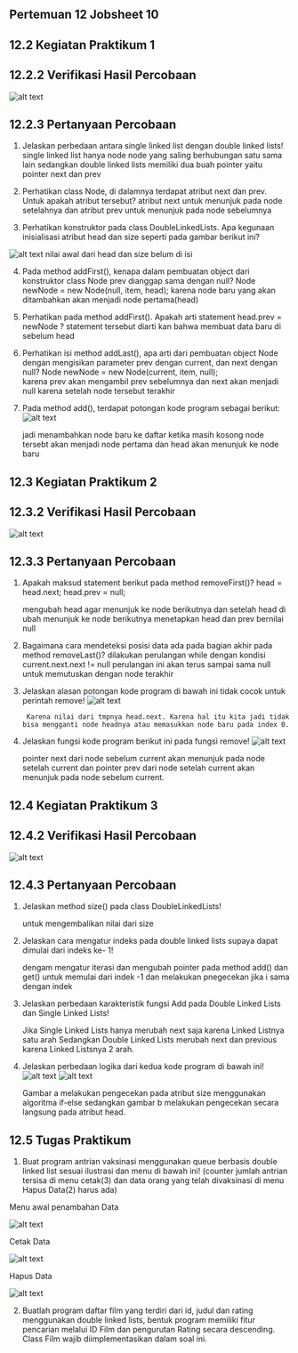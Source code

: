 ## Pertemuan 12 Jobsheet 10

## 12.2 Kegiatan Praktikum 1 
## 12.2.2 Verifikasi Hasil Percobaan
![alt text](image-6.png)

## 12.2.3 Pertanyaan Percobaan 
1. Jelaskan perbedaan antara single linked list dengan double linked lists!
    single linked list hanya node node yang saling berhubungan satu sama lain sedangkan double linked lists memiliki dua buah pointer yaitu pointer next dan prev

2. Perhatikan class Node, di dalamnya terdapat atribut next dan prev. Untuk apakah atribut tersebut? 
    atribut next untuk menunjuk pada node setelahnya dan atribut prev untuk menunjuk pada node sebelumnya

3. Perhatikan konstruktor pada class DoubleLinkedLists. Apa kegunaan inisialisasi atribut head dan size seperti pada gambar berikut ini?

![alt text](image.png)
nilai awal dari head dan size belum di isi

4. Pada method addFirst(), kenapa dalam pembuatan object dari konstruktor class Node prev dianggap sama dengan null? 
Node newNode = new Node(null, item, head);
    karena node baru yang akan ditambahkan akan menjadi node pertama(head) 

5. Perhatikan pada method addFirst().  Apakah arti statement head.prev = newNode ? 
    statement tersebut diarti kan bahwa membuat data baru di sebelum head

6. Perhatikan isi method addLast(), apa arti dari pembuatan object Node dengan mengisikan 
parameter prev dengan current, dan next dengan null? Node newNode = new Node(current, item, null);  
    karena prev akan mengambil prev sebelumnya dan next akan menjadi null karena setelah node tersebut terakhir

7. Pada method add(), terdapat potongan kode program sebagai berikut:
![alt text](image-1.png)

    jadi menambahkan node baru ke daftar ketika masih kosong node tersebt akan menjadi node pertama dan head akan menunjuk ke node baru

## 12.3 Kegiatan Praktikum 2 
## 12.3.2 Verifikasi Hasil Percobaan
![alt text](image-7.png)
## 12.3.3 Pertanyaan Percobaan
1. Apakah maksud statement berikut pada method removeFirst()? 
    head = head.next; 
    head.prev = null; 

    mengubah head agar menunjuk ke node berikutnya dan setelah head di ubah menunjuk ke node berikutnya menetapkan head dan prev bernilai null 
2. Bagaimana cara mendeteksi posisi data ada pada bagian akhir pada method removeLast()? 
    dilakukan perulangan while  dengan kondisi current.next.next != null perulangan ini akan terus sampai sama null untuk memutuskan dengan node
    terakhir 


3. Jelaskan alasan potongan kode program di bawah ini tidak cocok untuk perintah remove! 
![alt text](image-2.png)

        Karena nilai dari tmpnya head.next. Karena hal itu kita jadi tidak bisa mengganti node headnya atau memasukkan node baru pada index 0.

4. Jelaskan fungsi kode program berikut ini pada fungsi remove!
![alt text](image-3.png)

    pointer next dari node sebelum current akan menunjuk pada node setelah current dan pointer prev dari node setelah current akan menunjuk pada node sebelum current.


## 12.4 Kegiatan Praktikum 3 
## 12.4.2 Verifikasi Hasil Percobaan

![alt text](image-8.png)

## 12.4.3 Pertanyaan Percobaan 
1. Jelaskan method size() pada class DoubleLinkedLists! 

    untuk mengembalikan  nilai dari size

2. Jelaskan cara mengatur indeks pada double linked lists supaya dapat dimulai dari indeks ke- 1! 

    dengam mengatur iterasi dan mengubah pointer pada method add() dan get() untuk memulai dari indek -1 dan melakukan pnegecekan jika i sama dengan indek

3. Jelaskan perbedaan karakteristik fungsi Add pada Double Linked Lists dan Single Linked Lists!  

    Jika Single Linked Lists hanya merubah next saja karena Linked Listnya satu arah Sedangkan Double Linked Lists merubah next dan previous karena Linked Listsnya 2 arah.

4. Jelaskan perbedaan logika dari kedua kode program di bawah ini!
![alt text](image-4.png)
![alt text](image-5.png)

    Gambar a melakukan pengecekan pada atribut size menggunakan algoritma if-else sedangkan gambar b melakukan pengecekan secara langsung pada atribut head.

## 12.5 Tugas Praktikum
1. Buat program antrian vaksinasi menggunakan queue berbasis double linked list sesuai ilustrasi 
dan menu di bawah ini! (counter jumlah antrian tersisa di menu cetak(3) dan data orang yang 
telah divaksinasi di menu Hapus Data(2) harus ada) 

Menu awal penambahan Data

![alt text](image-9.png)

Cetak Data

![alt text](image-10.png)

Hapus Data

![alt text](image-11.png)

2. Buatlah program daftar film yang terdiri dari id, judul dan rating menggunakan double linked lists, bentuk program memiliki fitur pencarian melalui ID Film dan pengurutan Rating secara descending. Class Film wajib diimplementasikan dalam soal ini.
